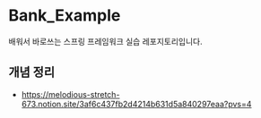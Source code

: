 # Bank_Example
배워서 바로쓰는 스프링 프레임워크 실습 레포지토리입니다.


## 개념 정리
- https://melodious-stretch-673.notion.site/3af6c437fb2d4214b631d5a840297eaa?pvs=4
